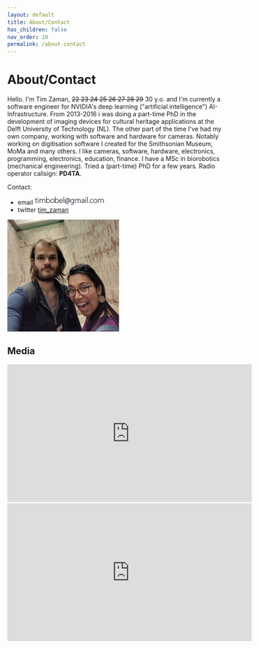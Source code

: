 ```yaml
---
layout: default
title: About/Contact
has_children: false
nav_order: 10
permalink: /about-contact
---
```


# About/Contact

Hello. I'm Tim Zaman, ~~22 23 24 25 26 27 28 29~~ 30 y.o. and I'm currently a software engineer for NVIDIA's deep learning ("artificial intelligence") AI-Infrastructure. From 2013-2016 i was doing a part-time PhD in the development of imaging devices for cultural heritage applications at the Delft University of Technology (NL). The other part of the time I've had my own company, working with software and hardware for cameras. Notably working on digitisation software I created for the Smithsonian Museum, MoMa and many others. I like cameras, software, hardware, electronics, programming, electronics, education, finance. I have a MSc in biorobotics (mechanical engineering). Tried a (part-time) PhD for a few years. Radio operator callsign: **PD4TA**.

Contact:

* email ![Image](docs/about/email.jpg)
* twitter [tim_zaman](https://twitter.com/tim_zaman)

<img src="docs/about/tzdnz-NYC-2019.jpg" alt="Tim and Dany" width="256"/>

## Media

<iframe width="560" height="315" src="https://www.youtube.com/embed/kShT_Z3GJSU" frameborder="0" allow="accelerometer; autoplay; encrypted-media; gyroscope; picture-in-picture" allowfullscreen></iframe>

<iframe width="560" height="315" src="https://www.youtube.com/embed/er5N1Zv3oac" frameborder="0" allow="accelerometer; autoplay; encrypted-media; gyroscope; picture-in-picture" allowfullscreen></iframe>